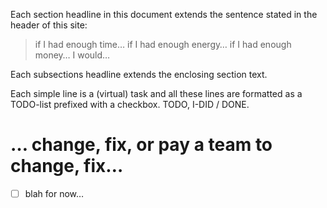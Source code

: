 Each section headline in this document extends the sentence stated in the header of this site:

> if I had enough time… if I had enough energy… if I had enough money… I would…

Each subsections headline extends the enclosing section text.

Each simple line is a (virtual) task and all these lines are formatted as a TODO-list prefixed with a checkbox. TODO, I-DID / DONE.

# … change, fix, or pay a team to change, fix…

- [ ] blah for now…
